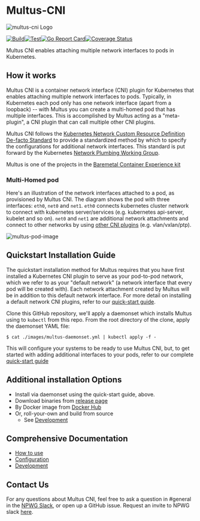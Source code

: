 # Multus-CNI

![multus-cni Logo](https://github.com/k8snetworkplumbingwg/multus-cni/blob/master/docs/images/Multus.png)

[![Build](https://github.com/k8snetworkplumbingwg/multus-cni/actions/workflows/build.yml/badge.svg)](https://github.com/k8snetworkplumbingwg/multus-cni/actions/workflows/build.yml)[![Test](https://github.com/k8snetworkplumbingwg/multus-cni/actions/workflows/test.yml/badge.svg)](https://github.com/k8snetworkplumbingwg/multus-cni/actions/workflows/test.yml)[![Go Report Card](https://goreportcard.com/badge/github.com/k8snetworkplumbingwg/multus-cni)](https://goreportcard.com/report/github.com/k8snetworkplumbingwg/multus-cni)[![Coverage Status](https://coveralls.io/repos/github/k8snetworkplumbingwg/multus-cni/badge.svg)](https://coveralls.io/github/k8snetworkplumbingwg/multus-cni)

Multus CNI enables attaching multiple network interfaces to pods in Kubernetes.

## How it works

Multus CNI is a container network interface (CNI) plugin for Kubernetes that enables attaching multiple network interfaces to pods. Typically, in Kubernetes each pod only has one network interface (apart from a loopback) -- with Multus you can create a multi-homed pod that has multiple interfaces. This is accomplished by Multus acting as a "meta-plugin", a CNI plugin that can call multiple other CNI plugins.

Multus CNI follows the [Kubernetes Network Custom Resource Definition De-facto Standard](https://docs.google.com/document/d/1Ny03h6IDVy_e_vmElOqR7UdTPAG_RNydhVE1Kx54kFQ/edit) to provide a standardized method by which to specify the configurations for additional network interfaces. This standard is put forward by the Kubernetes [Network Plumbing Working Group](https://docs.google.com/document/d/1oE93V3SgOGWJ4O1zeD1UmpeToa0ZiiO6LqRAmZBPFWM/edit).

Multus is one of the projects in the [Baremetal Container Experience kit](https://networkbuilders.intel.com/network-technologies/container-experience-kits)

### Multi-Homed pod

Here's an illustration of the network interfaces attached to a pod, as provisioned by Multus CNI. The diagram shows the pod with three interfaces: `eth0`, `net0` and `net1`. `eth0` connects kubernetes cluster network to connect with kubernetes server/services (e.g. kubernetes api-server, kubelet and so on). `net0` and `net1` are additional network attachments and connect to other networks by using [other CNI plugins](https://kubernetes.io/docs/concepts/extend-kubernetes/compute-storage-net/network-plugins/) (e.g. vlan/vxlan/ptp).

![multus-pod-image](docs/images/multus-pod-image.svg)

## Quickstart Installation Guide

The quickstart installation method for Multus requires that you have first installed a Kubernetes CNI plugin to serve as your pod-to-pod network, which we refer to as your "default network" (a network interface that every pod will be created with). Each network attachment created by Multus will be in addition to this default network interface. For more detail on installing a default network CNI plugins, refer to our [quick-start guide](docs/quickstart.md).

Clone this GitHub repository, we'll apply a daemonset which installs Multus using to `kubectl` from this repo. From the root directory of the clone, apply the daemonset YAML file:

```
$ cat ./images/multus-daemonset.yml | kubectl apply -f -
```

This will configure your systems to be ready to use Multus CNI, but, to get started with adding additional interfaces to your pods, refer to our complete [quick-start guide](docs/quickstart.md)

## Additional installation Options

- Install via daemonset using the quick-start guide, above.
- Download binaries from [release page](https://github.com/k8snetworkplumbingwg/multus-cni/releases)
- By Docker image from [Docker Hub](https://hub.docker.com/r/nfvpe/multus/tags/)
- Or, roll-your-own and build from source
  - See [Development](docs/development.md)

## Comprehensive Documentation

- [How to use](docs/how-to-use.md)
- [Configuration](docs/configuration.md)
- [Development](docs/development.md)

## Contact Us

For any questions about Multus CNI, feel free to ask a question in #general in the [NPWG Slack](https://npwg-team.slack.com/), or open up a GitHub issue. Request an invite to NPWG slack [here](https://intel-corp.herokuapp.com/).

